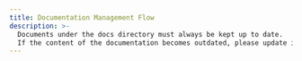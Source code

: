 ```yaml
---
title: Documentation Management Flow
description: >-
  Documents under the docs directory must always be kept up to date.
  If the content of the documentation becomes outdated, please update it promptly.
---
```


